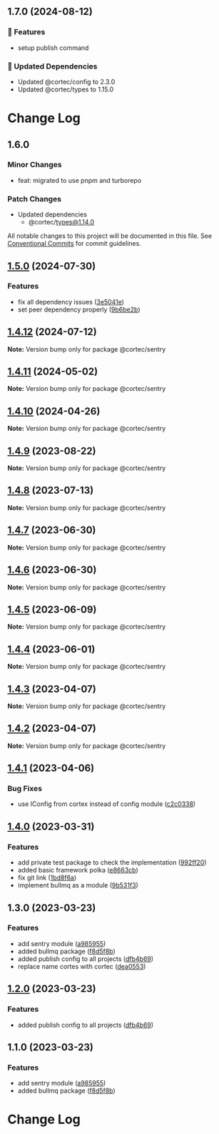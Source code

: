 ## 1.7.0 (2024-08-12)


### 🚀 Features

- setup publish command


### 🧱 Updated Dependencies

- Updated @cortec/config to 2.3.0
- Updated @cortec/types to 1.15.0

# Change Log

## 1.6.0

### Minor Changes

- feat: migrated to use pnpm and turborepo

### Patch Changes

- Updated dependencies
  - @cortec/types@1.14.0

All notable changes to this project will be documented in this file.
See [Conventional Commits](https://conventionalcommits.org) for commit guidelines.

## [1.5.0](https://github.com/saswatds/cortec/compare/@cortec/sentry@1.4.12...@cortec/sentry@1.5.0) (2024-07-30)

### Features

- fix all dependency issues ([3e5041e](https://github.com/saswatds/cortec/commit/3e5041e97d6533fc2783718674853faadd4f4ae6))
- set peer dependency properly ([9b6be2b](https://github.com/saswatds/cortec/commit/9b6be2bcaa33da6cdcfbe1d2d00a5493e81e247e))

## [1.4.12](https://github.com/saswatds/cortec/compare/@cortec/sentry@1.4.11...@cortec/sentry@1.4.12) (2024-07-12)

**Note:** Version bump only for package @cortec/sentry

## [1.4.11](https://github.com/saswatds/cortec/compare/@cortec/sentry@1.4.10...@cortec/sentry@1.4.11) (2024-05-02)

**Note:** Version bump only for package @cortec/sentry

## [1.4.10](https://github.com/saswatds/cortec/compare/@cortec/sentry@1.4.9...@cortec/sentry@1.4.10) (2024-04-26)

**Note:** Version bump only for package @cortec/sentry

## [1.4.9](https://github.com/saswatds/cortec/compare/@cortec/sentry@1.4.8...@cortec/sentry@1.4.9) (2023-08-22)

**Note:** Version bump only for package @cortec/sentry

## [1.4.8](https://github.com/saswatds/cortec/compare/@cortec/sentry@1.4.7...@cortec/sentry@1.4.8) (2023-07-13)

**Note:** Version bump only for package @cortec/sentry

## [1.4.7](https://github.com/saswatds/cortec/compare/@cortec/sentry@1.4.6...@cortec/sentry@1.4.7) (2023-06-30)

**Note:** Version bump only for package @cortec/sentry

## [1.4.6](https://github.com/saswatds/cortec/compare/@cortec/sentry@1.4.5...@cortec/sentry@1.4.6) (2023-06-30)

**Note:** Version bump only for package @cortec/sentry

## [1.4.5](https://github.com/saswatds/cortec/compare/@cortec/sentry@1.4.4...@cortec/sentry@1.4.5) (2023-06-09)

**Note:** Version bump only for package @cortec/sentry

## [1.4.4](https://github.com/saswatds/cortec/compare/@cortec/sentry@1.4.3...@cortec/sentry@1.4.4) (2023-06-01)

**Note:** Version bump only for package @cortec/sentry

## [1.4.3](https://github.com/saswatds/cortec/compare/@cortec/sentry@1.4.2...@cortec/sentry@1.4.3) (2023-04-07)

**Note:** Version bump only for package @cortec/sentry

## [1.4.2](https://github.com/saswatds/cortec/compare/@cortec/sentry@1.4.1...@cortec/sentry@1.4.2) (2023-04-07)

**Note:** Version bump only for package @cortec/sentry

## [1.4.1](https://github.com/saswatds/cortec/compare/@cortec/sentry@1.4.0...@cortec/sentry@1.4.1) (2023-04-06)

### Bug Fixes

- use IConfig from cortex instead of config module ([c2c0338](https://github.com/saswatds/cortec/commit/c2c033835400e67dc8fd786b40bcec6d235c2914))

## [1.4.0](https://github.com/saswatds/cortec/compare/@cortec/sentry@1.3.0...@cortec/sentry@1.4.0) (2023-03-31)

### Features

- add private test package to check the implementation ([992ff20](https://github.com/saswatds/cortec/commit/992ff20ca4c3b7ce2d154323a6a9e763c2214c22))
- added basic framework polka ([e8663cb](https://github.com/saswatds/cortec/commit/e8663cb6b0103c2c530539b96c3fc959c14860e3))
- fix git link ([1bd8f6a](https://github.com/saswatds/cortec/commit/1bd8f6a6789555c02abaaa58b58d82c6a474f23c))
- implement bullmq as a module ([9b531f3](https://github.com/saswatds/cortec/commit/9b531f39e1275b3e25e09f20033d81eb3bb7871d))

## 1.3.0 (2023-03-23)

### Features

- add sentry module ([a985955](https://github.com/saswatds/cortec/commit/a9859556e0578af9f179256b1dac45cc9c0bd197))
- added bullmq package ([f8d5f8b](https://github.com/saswatds/cortec/commit/f8d5f8bc76a357fd4b9426c5a7d6751eccdf8d67))
- added publish config to all projects ([dfb4b69](https://github.com/saswatds/cortec/commit/dfb4b69645b860b6686792d7a4272700686fd544))
- replace name cortes with cortec ([dea0553](https://github.com/saswatds/cortec/commit/dea055356354609a61c9900293a68c07cb71ba54))

## [1.2.0](https://github.com/saswatds/cortec/compare/@cortec/sentry@1.1.0...@cortec/sentry@1.2.0) (2023-03-23)

### Features

- added publish config to all projects ([dfb4b69](https://github.com/saswatds/cortec/commit/dfb4b69645b860b6686792d7a4272700686fd544))

## 1.1.0 (2023-03-23)

### Features

- add sentry module ([a985955](https://github.com/saswatds/cortec/commit/a9859556e0578af9f179256b1dac45cc9c0bd197))
- added bullmq package ([f8d5f8b](https://github.com/saswatds/cortec/commit/f8d5f8bc76a357fd4b9426c5a7d6751eccdf8d67))

# Change Log

